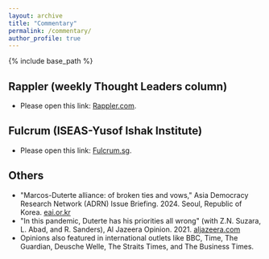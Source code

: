 ```yaml
---
layout: archive
title: "Commentary"
permalink: /commentary/
author_profile: true
---
```


{% include base_path %}

Rappler (weekly Thought Leaders column)
------
* Please open this link: [Rappler.com](https://www.rappler.com/author/jc-punongbayan/).

Fulcrum (ISEAS-Yusof Ishak Institute)
------
* Please open this link: [Fulcrum.sg](https://fulcrum.sg/contributors/jc-punongbayan/).

Others
------
* "Marcos-Duterte alliance: of broken ties and vows," Asia Democracy Research Network (ADRN) Issue Briefing. 2024. Seoul, Republic of Korea. [eai.or.kr](https://www.eai.or.kr/avanplus/filedownload.asp?o_file=20240520105044290898517.pdf&uppath=/data/bbs/kor_issuebriefing/&u_file=[ADRN_Issue_Briefing]_Marcos_Duterte_Alliance_Of_Broken_Ties_and_Vows.pdf)
* "In this pandemic, Duterte has his priorities all wrong" (with Z.N. Suzara, L. Abad, and R. Sanders), Al Jazeera Opinion. 2021. [aljazeera.com](https://www.aljazeera.com/opinions/2021/6/6/dutertes-many-pandemic-failures)
* Opinions also featured in international outlets like BBC, Time, The Guardian, Deusche Welle, The Straits Times, and The Business Times.